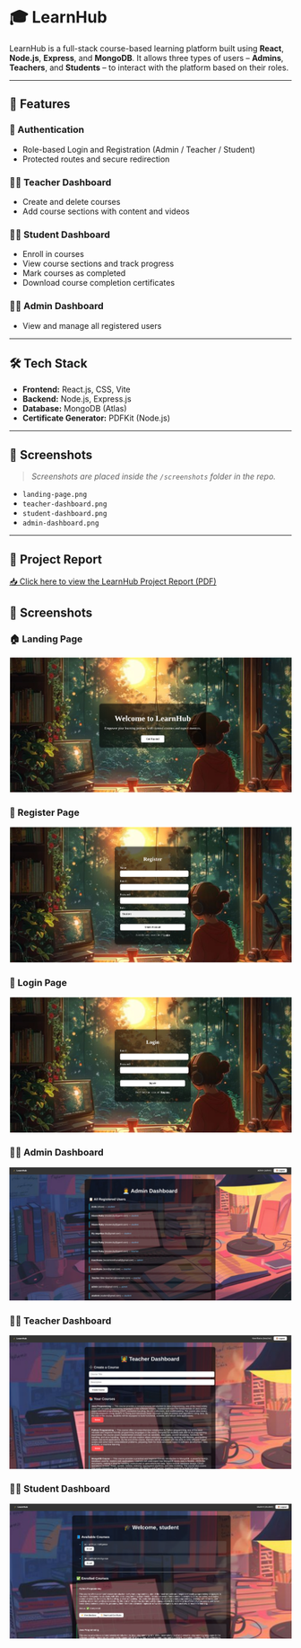 # 🎓 LearnHub

LearnHub is a full-stack course-based learning platform built using **React**, **Node.js**, **Express**, and **MongoDB**. It allows three types of users – **Admins**, **Teachers**, and **Students** – to interact with the platform based on their roles.

---

## 🚀 Features

### 👤 Authentication
- Role-based Login and Registration (Admin / Teacher / Student)
- Protected routes and secure redirection

### 🧑‍🏫 Teacher Dashboard
- Create and delete courses
- Add course sections with content and videos

### 👨‍🎓 Student Dashboard
- Enroll in courses
- View course sections and track progress
- Mark courses as completed
- Download course completion certificates

### 👩‍💼 Admin Dashboard
- View and manage all registered users

---

## 🛠 Tech Stack

- **Frontend:** React.js, CSS, Vite
- **Backend:** Node.js, Express.js
- **Database:** MongoDB (Atlas)
- **Certificate Generator:** PDFKit (Node.js)

---

## 📸 Screenshots

> _Screenshots are placed inside the `/screenshots` folder in the repo._

- `landing-page.png`
- `teacher-dashboard.png`
- `student-dashboard.png`
- `admin-dashboard.png`

---

## 📄 Project Report

[📥 Click here to view the LearnHub Project Report (PDF)](docs/learnhub.pdf)

## 📸 Screenshots


### 🏠 Landing Page
![Landing Page](screenshots/landingpage.png)

### 📝 Register Page
![Register Page](screenshots/registerpage.png)

### 🔐 Login Page
![Login Page](screenshots/loginpage.png)

### 👩‍💼 Admin Dashboard
![Admin Dashboard](screenshots/admin.png)

### 🧑‍🏫 Teacher Dashboard
![Teacher Dashboard](screenshots/teacher.png)

### 👨‍🎓 Student Dashboard
![Student Dashboard](screenshots/student.png)
